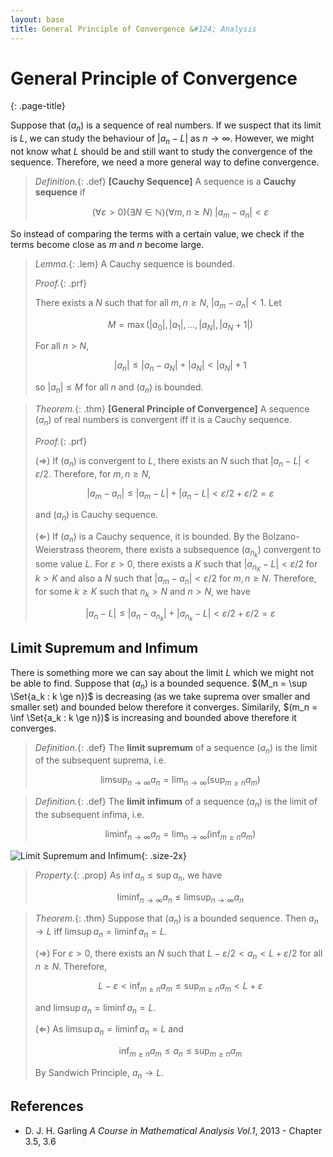 ```yaml
---
layout: base
title: General Principle of Convergence &#124; Analysis
---
```


# General Principle of Convergence
{: .page-title}

Suppose that $(a_n)$ is a sequence of real numbers. If we suspect that its limit is $L$, we can study the behaviour of $\vert a_n - L \vert$ as $n \to \infty$.
However, we might not know what $L$ should be and still want to study the convergence of the sequence.
Therefore, we need a more general way to define convergence.

> *Definition.*{: .def}
> **[Cauchy Sequence]**
> A sequence is a **Cauchy sequence** if
>
> $$
  (\forall \varepsilon > 0)(\exists N \in \mathbb{N})(\forall m, n \ge N)\; |a_m - a_n| < \varepsilon
  $$

So instead of comparing the terms with a certain value, we check if the terms become close as $m$ and $n$ become large.

> *Lemma.*{: .lem}
> A Cauchy sequence is bounded.
>
> *Proof.*{: .prf}
>
> There exists a $N$ such that for all $m, n \ge N$, $\vert a_m - a_n \vert < 1$.
> Let
>
> $$
  M = \max(|a_0|, |a_1|, ..., |a_N|, |a_N + 1|)
  $$
>
> For all $n > N$,
>
> $$
  |a_n| \le |a_n - a_N| + |a_N| < |a_N| + 1
  $$
>
> so $\vert a_n \vert \le M$ for all $n$ and $(a_n)$ is bounded.

> *Theorem.*{: .thm}
> **[General Principle of Convergence]**
> A sequence $(a_n)$ of real numbers is convergent iff it is a Cauchy sequence.
>
> *Proof.*{: .prf}
>
> ($\Rightarrow$) If $(a_n)$ is convergent to $L$, there exists an $N$ such that $\vert a_n - L \vert < \varepsilon / 2$.
> Therefore, for $m, n \ge N$,
>
> $$
  |a_m - a_n| \le |a_m - L| + |a_n - L| < \varepsilon / 2 + \varepsilon / 2 = \varepsilon
  $$
>
> and $(a_n)$ is Cauchy sequence.
>
> ($\Leftarrow$) If $(a_n)$ is a Cauchy sequence, it is bounded.
> By the Bolzano-Weierstrass theorem, there exists a subsequence $(a_{n_k})$ convergent to some value $L$.
> For $\varepsilon > 0$, there exists a $K$ such that $\vert a_{n_K} - L \vert < \varepsilon / 2$ for $k > K$ and also a $N$ such that $\vert a_m - a_n \vert < \varepsilon / 2$ for $m, n \ge N$.
> Therefore, for some $k \ge K$ such that $n_k > N$ and $n > N$, we have
>
> $$
  |a_n - L| \le |a_n - a_{n_k}| + |a_{n_k} - L| < \varepsilon / 2 + \varepsilon / 2 = \varepsilon
  $$

## Limit Supremum and Infimum

There is something more we can say about the limit $L$ which we might not be able to find.
Suppose that $(a_n)$ is a bounded sequence.
$(M_n = \sup \Set{a_k : k \ge n})$ is decreasing (as we take suprema over smaller and smaller set) and bounded below therefore it converges.
Similarily, $(m_n = \inf \Set{a_k : k \ge n})$ is increasing and bounded above therefore it converges.

> *Definition.*{: .def}
> The **limit supremum** of a sequence $(a_n)$ is the limit of the subsequent suprema, i.e.
>
> $$
  \limsup_{n \to \infty} a_n = \lim_{n \to \infty} \left( \sup_{m \ge n} a_m \right)
  $$

> *Definition.*{: .def}
> The **limit infimum** of a sequence $(a_n)$ is the limit of the subsequent infima, i.e.
>
> $$
  \liminf_{n \to \infty} a_n = \lim_{n \to \infty} \left( \inf_{m \ge n} a_m \right)
  $$

![Limit Supremum and Infimum](https://upload.wikimedia.org/wikipedia/commons/d/d9/Lim_sup_example_5.png){: .size-2x}

> *Property.*{: .prop}
> As $\inf a_n \le \sup a_n$, we have
>
> $$
  \liminf_{n \to \infty} a_n \le \limsup_{n \to \infty} a_n
  $$

> *Theorem.*{: .thm}
> Suppose that $(a_n)$ is a bounded sequence. Then $a_n \to L$ iff $\limsup a_n = \liminf a_n = L$.
>
> ($\Rightarrow$) For $\varepsilon > 0$, there exists an $N$ such that $L - \varepsilon/2 < a_n < L + \varepsilon/2$ for all $n \ge N$.
> Therefore,
>
> $$
  L - \varepsilon < \inf_{m \ge n} a_m \le \sup_{m \ge n} a_m < L + \varepsilon
  $$
>
> and $\limsup a_n = \liminf a_n = L$.
>
> ($\Leftarrow$) As $\limsup a_n = \liminf a_n = L$ and
>
> $$
  \inf_{m \ge n} a_m \le a_n \le \sup_{m \ge n} a_m
  $$
>
> By Sandwich Principle, $a_n \to L$.

## References

* D. J. H. Garling _A Course in Mathematical Analysis Vol.1_, 2013 - Chapter 3.5, 3.6
